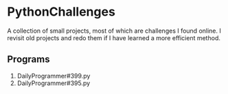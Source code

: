# PythonChallenges  

A collection of small projects, most of which are challenges I found online. 
I revisit old projects and redo them if I have learned a more efficient method.  

## Programs 
1. DailyProgrammer#399.py   
2. DailyProgrammer#395.py

